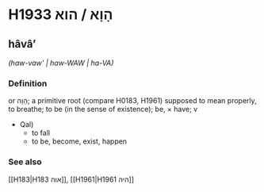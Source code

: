 # H1933 הָוָא / הוא

## hâvâʼ

_(haw-vaw' | haw-WAW | ha-VA)_

### Definition

or הָוָה; a primitive root (compare H0183, H1961) supposed to mean properly, to breathe; to be (in the sense of existence); be, × have; v

- Qal)
  - to fall
  - to be, become, exist, happen

### See also

[[H183|H183 אוה]], [[H1961|H1961 היה]]
